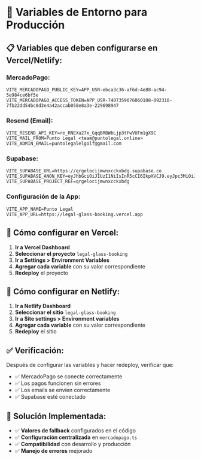 # 🔧 Variables de Entorno para Producción

## 📋 **Variables que deben configurarse en Vercel/Netlify:**

### **MercadoPago:**
```
VITE_MERCADOPAGO_PUBLIC_KEY=APP_USR-ebca3c36-af6d-4e88-ac94-5e984ce6bf5e
VITE_MERCADOPAGO_ACCESS_TOKEN=APP_USR-7407359076060108-092318-7fb22dd54bc0d3e4a42accab058e8a3e-229698947
```

### **Resend (Email):**
```
VITE_RESEND_API_KEY=re_RNEXa27x_GqqBRBWbLjp3tFwVUFm1gX9C
VITE_MAIL_FROM=Punto Legal <team@puntolegal.online>
VITE_ADMIN_EMAIL=puntolegalelgolf@gmail.com
```

### **Supabase:**
```
VITE_SUPABASE_URL=https://qrgelocijmwnxcckxbdg.supabase.co
VITE_SUPABASE_ANON_KEY=eyJhbGciOiJIUzI1NiIsInR5cCI6IkpXVCJ9.eyJpc3MiOiJzdXBhYmFzZSIsInJlZiI6InFyZ2Vsb2Npam13bnhjY2t4YmRnIiwicm9sZSI6ImFub24iLCJpYXQiOjE3NTc4MDI0MjksImV4cCI6MjA3MzM3ODQyOX0.0q_3bb8bKR8VVZZAK_hYvhvLSTaU1ioQzmO5fKALjbI
VITE_SUPABASE_PROJECT_REF=qrgelocijmwnxcckxbdg
```

### **Configuración de la App:**
```
VITE_APP_NAME=Punto Legal
VITE_APP_URL=https://legal-glass-booking.vercel.app
```

## 🚀 **Cómo configurar en Vercel:**

1. **Ir a Vercel Dashboard**
2. **Seleccionar el proyecto** `legal-glass-booking`
3. **Ir a Settings > Environment Variables**
4. **Agregar cada variable** con su valor correspondiente
5. **Redeploy** el proyecto

## 🚀 **Cómo configurar en Netlify:**

1. **Ir a Netlify Dashboard**
2. **Seleccionar el sitio** `legal-glass-booking`
3. **Ir a Site settings > Environment variables**
4. **Agregar cada variable** con su valor correspondiente
5. **Redeploy** el sitio

## ✅ **Verificación:**

Después de configurar las variables y hacer redeploy, verificar que:
- ✅ MercadoPago se conecte correctamente
- ✅ Los pagos funcionen sin errores
- ✅ Los emails se envíen correctamente
- ✅ Supabase esté conectado

## 🔧 **Solución Implementada:**

- ✅ **Valores de fallback** configurados en el código
- ✅ **Configuración centralizada** en `mercadopago.ts`
- ✅ **Compatibilidad** con desarrollo y producción
- ✅ **Manejo de errores** mejorado
